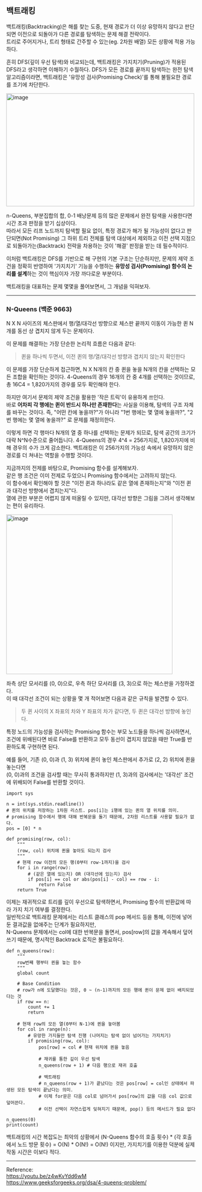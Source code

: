 ## 백트래킹

백트래킹(Backtracking)은 해를 찾는 도중, 현재 경로가 더 이상 유망하지 않다고 판단되면 이전으로 되돌아가 다른 경로를 탐색하는 문제 해결 전략이다.  
트리로 주어지거나, 트리 형태로 간주할 수 있는(eg. 2차원 배열) 모든 상황에 적용 가능하다.  

흔히 DFS(깊이 우선 탐색)와 비교되는데, 백트래킹은 가지치기(Pruning)가 적용된 DFS라고 생각하면 이해하기 수월하다. 
DFS가 모든 경로를 끝까지 탐색하는 완전 탐색 알고리즘이라면, 백트래킹은 '유망성 검사(Promising Check)'를 통해 불필요한 경로를 조기에 차단한다.

<img width="500" height="300" alt="image" src="https://github.com/user-attachments/assets/a8f302ea-6e22-4c30-84b7-6253327ffde0" />

n-Queens, 부분집합의 합, 0-1 배낭문제 등의 많은 문제에서 완전 탐색을 사용한다면 시간 초과 판정을 받기 십상이다.  
따라서 모든 리프 노드까지 탐색할 필요 없이, 특정 경로가 해가 될 가능성이 없다고 판단되면(Not Promising) 그 하위 트리 전체를 탐색 대상에서 제외하고 이전 선택 지점으로 되돌아가는(Backtrack) 전략을 차용하는 것이 '해결' 판정을 받는 데 필수적이다.

이처럼 백트래킹은 DFS를 기반으로 해 구현의 기본 구조는 단순하지만, 문제의 제약 조건을 정확히 반영하여 '가지치기' 기능을 수행하는 **유망성 검사(Promising) 함수의 논리를 설계**하는 것이 핵심이자 가장 까다로운 부분이다.  

백트래킹을 대표하는 문제 몇몇을 풀어보면서, 그 개념을 익혀보자.

---

### N-Queens (백준 9663)
N X N 사이즈의 체스판에서 행/열/대각선 방향으로 체스판 끝까지 이동이 가능한 퀸 N개를 동선 상 겹치지 않게 두는 문제이다.  

이 문제를 해결하는 가장 단순한 논리적 흐름은 다음과 같다:  
> 퀸을 하나씩 두면서, 이전 퀸의 행/열/대각선 방향과 겹치지 않는지 확인한다

이 문제를 가장 단순하게 접근하면, N X N개의 칸 중 퀸을 놓을 N개의 칸을 선택하는 모든 조합을 확인하는 것이다.
4-Queens의 경우 16개의 칸 중 4개를 선택하는 것이므로, 총 16C4 = 1,820가지의 경우를 모두 확인해야 한다.  

하지만 여기서 문제의 제약 조건을 활용한 '작은 트릭'이 유용하게 쓰인다.  
바로 **어차피 각 행에는 퀸이 반드시 하나만 존재한다**는 사실을 이용해, 탐색의 구조 자체를 바꾸는 것이다. 
즉, "어떤 칸에 놓을까?"가 아니라 "1번 행에는 몇 열에 놓을까?", "2번 행에는 몇 열에 놓을까?" 로 문제를 재정의한다.

이렇게 하면 각 행마다 N개의 열 중 하나를 선택하는 문제가 되므로, 탐색 공간의 크기가 대략 N^N수준으로 줄어듭니다. 4-Queens의 경우 4^4 = 256가지로, 
1,820가지에 비해 경우의 수가 크게 감소한다.
백트래킹은 이 256가지의 가능성 속에서 유망하지 않은 경로를 더 쳐내는 역할을 수행할 것이다.  

지금까지의 전제를 바탕으로, Promising 함수를 설계해보자.  
같은 행 조건은 이미 전제로 두었으니 Promising 함수에서는 고려하지 않는다.  
이 함수에서 확인해야 할 것은 "이전 퀸과 하나라도 같은 열에 존재하는지"와 "이전 퀸과 대각선 방향에서 겹치는지"다.  
열에 관한 부분은 어렵지 않게 떠올릴 수 있지만, 대각선 방향은 그림을 그려서 생각해보는 편이 유리하다.  

<img width="442" height="424" alt="image" src="https://github.com/user-attachments/assets/4bb90f97-efd5-4200-9c0b-fb650940be76" />

좌측 상단 모서리를 (0, 0)으로, 우측 하단 모서리를 (3, 3)으로 하는 체스판을 가정하겠다.   
이 때 대각선 조건이 되는 상황을 몇 개 적어보면 다음과 같은 규칙을 발견할 수 있다.
> 두 퀸 사이의 X 좌표의 차와 Y 좌표의 차가 같다면, 두 퀸은 대각선 방향에 놓인다.

특정 노드의 가능성을 검사하는 Promising 함수는 부모 노드들을 하나씩 검사하면서, 
조건에 위배된다면 바로 False를 반환하고 모두 동선이 겹치지 않았을 때만 True를 반환하도록 구현하면 된다.

예를 들어, 기존 (0, 0)과 (1, 3) 위치에 퀸이 놓인 체스판에서 추가로 (2, 2) 위치에 퀸을 놓는다면  
(0, 0)과의 조건을 검사할 때는 무사히 통과하지만 (1, 3)과의 검사에서는 '대각선' 조건에 위배되어 False를 반환할 것이다.

```
import sys

n = int(sys.stdin.readline())
# 퀸의 위치를 저장하는 1차원 리스트. pos[i]는 i행에 있는 퀸의 열 위치를 의미.
# promising 함수에서 행에 대해 반복문을 돌기 때문에, 2차원 리스트를 사용할 필요가 없다.
pos = [0] * n 

def promising(row, col):
    """
    (row, col) 위치에 퀸을 놓아도 되는지 검사
    """
    # 현재 row 이전의 모든 행(0부터 row-1까지)을 검사
    for i in range(row):
        # (같은 열에 있는지) OR (대각선에 있는지) 검사
        if pos[i] == col or abs(pos[i] - col) == row - i:
            return False
    return True
```

이제는 재귀적으로 트리를 깊이 우선으로 탐색하면서, Promising 함수의 반환값에 따라 가지 치기 여부를 결정한다.  
일반적으로 백트래킹 문제에서는 리스트 클래스의 pop 메서드 등을 통해, 이전에 넣어둔 결과값을 없애주는 단계가 필요하지만,  
N-Queens 문제에서는 col에 대한 반복문을 돌면서, pos[row]의 값을 계속해서 덮어쓰기 때문에, 명시적인 Backtrack 로직은 불필요하다.  

```
def n_queens(row):
    """
    row번째 행부터 퀸을 놓는 함수
    """
    global count
    
    # Base Condition
    # row가 n에 도달했다는 것은, 0 ~ (n-1)까지의 모든 행에 퀸이 문제 없이 배치되었다는 것 
    if row == n:
        count += 1
        return

    # 현재 row의 모든 열(0부터 N-1)에 퀸을 놓아봄
    for col in range(n):
        # 유망한 가지들만 탐색 진행 (나머지는 탐색 없이 넘어가는 가지치기)
        if promising(row, col):
            pos[row] = col # 현재 위치에 퀸을 놓음
            
            # 재귀를 통한 깊이 우선 탐색
            n_queens(row + 1) # 다음 행으로 재귀 호출
            
            # 백트래킹
            # n_queens(row + 1)가 끝났다는 것은 pos[row] = col인 상태에서 파생된 모든 탐색이 끝났다는 의미.
            # 이제 for문은 다음 col로 넘어가서 pos[row]의 값을 다음 col 값으로 덮어쓴다.
            # 이전 선택이 자연스럽게 잊혀지기 때문에, pop() 등의 메서드가 필요 없다

n_queens(0)
print(count)
```

백트래킹의 시간 복잡도는 최악의 상황에서 (N-Queens 함수의 호출 횟수) * (각 호출에서 노드 방문 횟수) = O(N) * O(N!) = O(N!) 이지만, 
가지치기를 이용한 덕분에 실제 작동 시간은 이보다 적다.

---
Reference:  
https://youtu.be/z4wKvYdd6wM  
https://www.geeksforgeeks.org/dsa/4-queens-problem/
